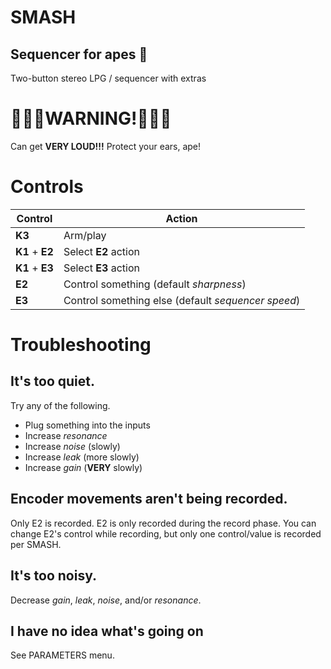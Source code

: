 # SMASH

## Sequencer for apes 🍌

Two-button stereo LPG / sequencer with extras

# 🙉🙉🙉WARNING!🙉🙉🙉

Can get **VERY LOUD!!!** Protect your ears, ape!

# Controls

| Control | Action |
|---------|--------|
| **K3** | Arm/play |
| **K1** + **E2** | Select **E2** action |
| **K1** + **E3** | Select **E3** action |
| **E2** | Control something (default *sharpness*) |
| **E3** | Control something else (default *sequencer speed*) |

# Troubleshooting

## It's too quiet.
Try any of the following.
- Plug something into the inputs
- Increase *resonance*
- Increase *noise* (slowly)
- Increase *leak* (more slowly)
- Increase *gain* (**VERY** slowly)

## Encoder movements aren't being recorded.
Only E2 is recorded. 
E2 is only recorded during the record phase. 
You can change E2's control while recording, but only one control/value is recorded per SMASH.

## It's too noisy.
Decrease *gain*, *leak*, *noise*, and/or *resonance*.

## I have no idea what's going on
See PARAMETERS menu.
